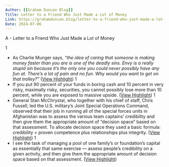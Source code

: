 ```yaml
---
Author: [[Graham Duncan Blog]]
Title: Letter to a Friend Who Just Made a Lot of Money
Link: https://grahamduncan.blog/letter-to-a-friend-who-just-made-a-lot-of-money/
Date: 2024-07-06
---
```

A - Letter to a Friend Who Just Made a Lot of Money

1
- As Charlie Munger says, *“the idea of caring that someone is making money faster than you are is one of the deadly sins. Envy is a really stupid sin because it’s the only one you could never possibly have any fun at. There’s a lot of pain and no fun. Why would you want to get on that trolley?”* ([View Highlight](https://read.readwise.io/read/01grg23yv68xt08bd4sq5pvkee))
1
- If you put 90 percent of your funds in boring cash and 10 percent in very risky, maximally risky, securities, you cannot possibly lose more than 10 percent, while you are exposed to massive upside. ([View Highlight](https://read.readwise.io/read/01grg264xxw1vqt9p5x14f697y))
1
- General Stan McChrystal, who together with his chief of staff, Chris Fussell, led the U.S. military’s Joint Special Operations Command, observed that their job in running all of the special forces units in Afghanistan was to assess the various team captains’ credibility and then give them the appropriate amount of “decision space” based on that assessment. To allocate decision space they used a basic formula: credibility = proven competence plus relationships plus integrity. ([View Highlight](https://read.readwise.io/read/01grg28xndjjtxqv975jp7c62k))
1
- I see the task of managing a pool of one family’s or foundation’s capital as essentially that same exercise — assess people’s credibility on a given activity, and then give them the appropriate amount of decision space based on that assessment. ([View Highlight](https://read.readwise.io/read/01grg29c93589ja4b63wy0y79k))
